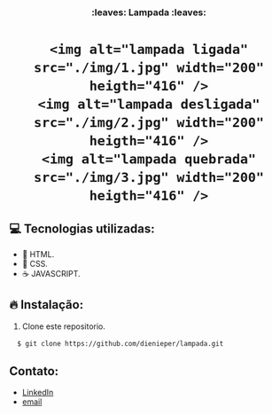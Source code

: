 <h3 align="center">
  :leaves: Lampada :leaves:
</h3>

<h1 align="center">
  
    <img alt="lampada ligada" src="./img/1.jpg" width="200" heigth="416" />
    <img alt="lampada desligada" src="./img/2.jpg" width="200" heigth="416" />
    <img alt="lampada quebrada" src="./img/3.jpg" width="200" heigth="416" />
</h1>

## :computer: Tecnologias utilizadas:

- 🥣 HTML.
- 🎃 CSS.
- ☕️ JAVASCRIPT.

## :fire: Instalação:

1. Clone este repositorio.

```sh
  $ git clone https://github.com/dienieper/lampada.git
```

## Contato:

- [LinkedIn](https://www.linkedin.com/in/dienieper-oliveira-98a7a4217/)
- [email](dienieper@outlook.com)

